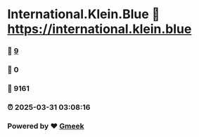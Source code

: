 # International.Klein.Blue :link: https://international.klein.blue 
### :page_facing_up: [9](https://international.klein.blue/tag.html) 
### :speech_balloon: 0 
### :hibiscus: 9161 
### :alarm_clock: 2025-03-31 03:08:16 
### Powered by :heart: [Gmeek](https://github.com/Meekdai/Gmeek)
